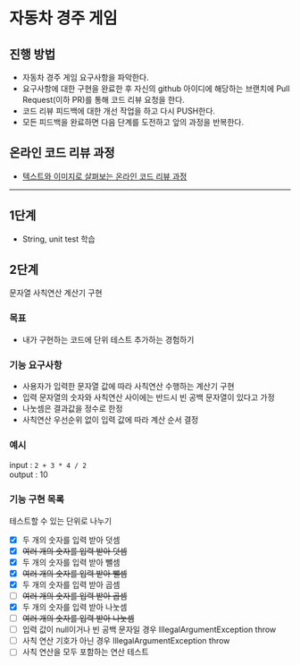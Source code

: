 # 자동차 경주 게임
## 진행 방법
* 자동차 경주 게임 요구사항을 파악한다.
* 요구사항에 대한 구현을 완료한 후 자신의 github 아이디에 해당하는 브랜치에 Pull Request(이하 PR)를 통해 코드 리뷰 요청을 한다.
* 코드 리뷰 피드백에 대한 개선 작업을 하고 다시 PUSH한다.
* 모든 피드백을 완료하면 다음 단계를 도전하고 앞의 과정을 반복한다.

## 온라인 코드 리뷰 과정
* [텍스트와 이미지로 살펴보는 온라인 코드 리뷰 과정](https://github.com/next-step/nextstep-docs/tree/master/codereview)

---

## 1단계

- String, unit test 학습

## 2단계

문자열 사칙연산 계산기 구현

### 목표

- 내가 구현하는 코드에 단위 테스트 추가하는 경험하기

### 기능 요구사항

- 사용자가 입력한 문자열 값에 따라 사칙연산 수행하는 계산기 구현
- 입력 문자열의 숫자와 사칙연산 사이에는 반드시 빈 공백 문자열이 있다고 가정
- 나눗셈은 결과값을 정수로 한정
- 사칙연산 우선순위 없이 입력 값에 따라 계산 순서 결정

### 예시

input : `2 + 3 * 4 / 2`  
output : 10

### 기능 구현 목록

테스트할 수 있는 단위로 나누기

- [x] 두 개의 숫자를 입력 받아 덧셈
- [x] ~~여러 개의 숫자를 입력 받아 덧셈~~
- [x] 두 개의 숫자를 입력 받아 뺄셈
- [x] ~~여러 개의 숫자를 입력 받아 뺄셈~~
- [x] 두 개의 숫자를 입력 받아 곱셈
- [ ] ~~여러 개의 숫자를 입력 받아 곱셈~~
- [x] 두 개의 숫자를 입력 받아 나눗셈
- [ ] ~~여러 개의 숫자를 입력 받아 나눗셈~~
- [ ] 입력 값이 null이거나 빈 공백 문자일 경우 IllegalArgumentException throw
- [ ] 사칙 연산 기호가 아닌 경우 IllegalArgumentException throw
- [ ] 사칙 연산을 모두 포함하는 연산 테스트